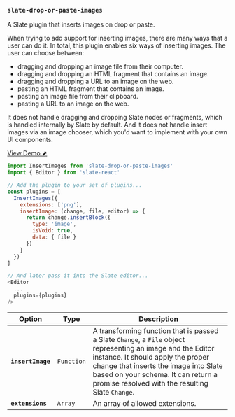 
### `slate-drop-or-paste-images`

A Slate plugin that inserts images on drop or paste.

When trying to add support for inserting images, there are many ways that a user can do it. In total, this plugin enables six ways of inserting images. The user can choose between:

- dragging and dropping an image file from their computer.
- dragging and dropping an HTML fragment that contains an image.
- dragging and dropping a URL to an image on the web.
- pasting an HTML fragment that contains an image.
- pasting an image file from their clipboard.
- pasting a URL to an image on the web.

It does not handle dragging and dropping Slate nodes or fragments, which is handled internally by Slate by default. And it does not handle insert images via an image chooser, which you'd want to implement with your own UI components.

[View Demo ⬈](https://ianstormtaylor.github.io/slate-plugins/#/slate-drop-or-paste-images)

```js
import InsertImages from 'slate-drop-or-paste-images'
import { Editor } from 'slate-react'

// Add the plugin to your set of plugins...
const plugins = [
  InsertImages({
    extensions: ['png'],
    insertImage: (change, file, editor) => {
      return change.insertBlock({
        type: 'image',
        isVoid: true,
        data: { file }
      })
    }
  })
]

// And later pass it into the Slate editor...
<Editor
  ...
  plugins={plugins}
/>
```

Option | Type | Description
--- | --- | ---
**`insertImage`** | `Function` | A transforming function that is passed a Slate `Change`, a `File` object representing an image and the Editor instance. It should apply the proper change that inserts the image into Slate based on your schema. It can return a promise resolved with the resulting Slate `Change`.
**`extensions`** | `Array` | An array of allowed extensions.
